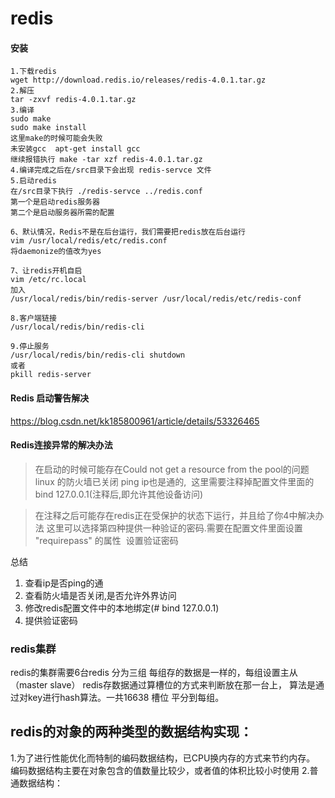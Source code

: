 # redis 

#### 安装
```
1.下载redis
wget http://download.redis.io/releases/redis-4.0.1.tar.gz
2.解压
tar -zxvf redis-4.0.1.tar.gz
3.编译
sudo make
sudo make install
这里make的时候可能会失败  
未安装gcc  apt-get install gcc
继续报错执行 make -tar xzf redis-4.0.1.tar.gz
4.编译完成之后在/src目录下会出现 redis-servce 文件
5.启动redis 
在/src目录下执行 ./redis-servce ../redis.conf
第一个是启动redis服务器
第二个是启动服务器所需的配置

6、默认情况，Redis不是在后台运行，我们需要把redis放在后台运行
vim /usr/local/redis/etc/redis.conf
将daemonize的值改为yes

7、让redis开机自启
vim /etc/rc.local
加入
/usr/local/redis/bin/redis-server /usr/local/redis/etc/redis-conf

8.客户端链接
/usr/local/redis/bin/redis-cli 

9.停止服务
/usr/local/redis/bin/redis-cli shutdown
或者
pkill redis-server

```


#### Redis 启动警告解决 
https://blog.csdn.net/kk185800961/article/details/53326465

#### Redis连接异常的解决办法
> 在启动的时候可能存在Could not get a resource from the pool的问题  
linux 的防火墙已关闭 ping ip也是通的,  这里需要注释掉配置文件里面的 bind 127.0.0.1(注释后,即允许其他设备访问)

> 在注释之后可能存在redis正在受保护的状态下运行，并且给了你4中解决办法 
这里可以选择第四种提供一种验证的密码.需要在配置文件里面设置 "requirepass" 的属性  设置验证密码

总结
1. 查看ip是否ping的通
2. 查看防火墙是否关闭,是否允许外界访问
3. 修改redis配置文件中的本地绑定(# bind 127.0.0.1)
4. 提供验证密码

### redis集群

redis的集群需要6台redis 分为三组 每组存的数据是一样的，每组设置主从（master slave） redis存数据通过算槽位的方式来判断放在那一台上，
算法是通过对key进行hash算法。一共16638 槽位 平分到每组。

## redis的对象的两种类型的数据结构实现：
1.为了进行性能优化而特制的编码数据结构，已CPU换内存的方式来节约内存。
编码数据结构主要在对象包含的值数量比较少，或者值的体积比较小时使用
2.普通数据结构： 
 




